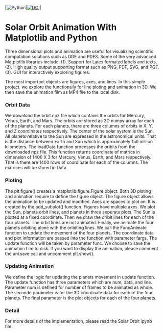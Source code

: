 |![Python](https://img.shields.io/pypi/pyversions/3)|[![DOI](https://zenodo.org/badge/286806261.svg)](https://zenodo.org/badge/latestdoi/286806261)|
# Solar Orbit Animation With Matplotlib and Python
Three dimensional plots and animation are useful for visualizing scientific computation solutions such as ODE and PDES. Some of the very advanced Matplotlib libraries include: (1). Support for Latex formated labels and texts. (2). High quality output supporting format such as PNG, PDF, SVG, and PGF. (3). GUI for interactively exploring figures.

The most important objects are figures, axes, and lines. In this simple project, we explore the functionaily for line ploting and animation in 3D. We then save the animation film as MP4 file to the local disk.
### Orbit Data
We download the orbit.npz file which contains the orbits for Mercury, Venus, Earth, and Mars. The orbits are stored as 3D numpy array for each of the planets. For each planets, there are three columns of orbits in X, Y, and Z coordinates respectively. The center of the solar system is the Sun. All planets relative to the Sun are expressed in the astronomical units. That is the distance between Earth and Sun which is approximately 150 million kilometers.
The loadData function processes the oribits from the downloaded npz file. This function returns coordinate of matrics in dimension of 1400 X 3 for Mercury, Venus, Earth, and Mars respectively. That is there are 1400 rows of coordinate for each of the columns. The matrices will be stored in Data.
### Ploting
The plt.figure() creates a matplotlib.figure.Figure object. Both 3D ploting and animation require to define the figure object. The figure object allows the animation to be updated and modified.
Axes are spaces to plot on. It is created by the add_subplot() function. Figures have multiple axes.
We plot the Sun, planets orbit lines, and planets in three seperate plots. The Sun is plotted at a fixed coordinate. Then we draw the oribit lines for each of the four planets. The orbit lines are not animated. Finally, we animate the four planets orbiting alone with the oribiting lines.
We call the FuncAnimate function to update the movement of the four planets. The coordinate data and plot information are passed into the function with parameter fargs. The update function will be taken by parameter func. We choose to save the animation film to disk. If you want to display the animation, please comment the ani.save call and uncomment plt.show().
### Updating Animation
We define the logic for updating the planets movement in update function. The update function has three parameters which are num, data, and line. Parameter num is defined for number of frames to be animated as whole. The seconde parameter is for the 3D coordinate data for each of the four planets. The final parameter is the plot objects for each of the four planets.
### Detail
For more details of the implementation, please read the Solar Orbit ipynb file.
